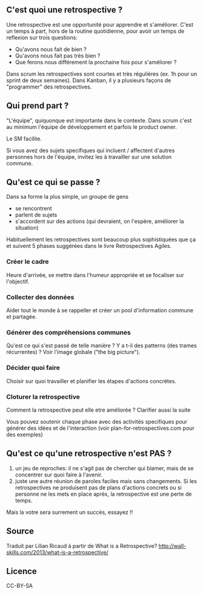<!--

---
title: Retrospective Agile 
description: Une retrospective est un temps collectif pour apprendre et s'améliorer en observant collectivement ce qui a bien marché ou pas et ce qu'il faut améliorer.
image_url: 
---

-->


## C'est quoi une retrospective ?
Une retrospective est une opportunité pour apprendre et s'améliorer. C'est un temps à part, hors de la routine quotidienne, pour avoir un temps de reflexion sur trois questions:

* Qu'avons nous fait de bien ?
* Qu'avons nous fait pas très bien ?
* Que ferons nous différement la prochaine fois pour s'améliorer ?

Dans scrum les retrospectives sont courtes et très régulières (ex. 1h pour un sprint de deux semaines). Dans Kanban, il y a plusieurs façons de "programmer" des retrospectives.

## Qui prend part ?

"L'équipe", quiquonque est importante dans le contexte. Dans scrum c'est au minimum l'équipe de développement et parfois le product owner. 

Le SM facilite.

Si vous avez des sujets specifiques qui incluent / affectent d'autres personnes hors de l'équipe, invitez les à travailler sur une solution commune.

## Qu'est ce qui se passe ?

Dans sa forme la plus simple, un groupe de gens
* se rencontrent
* parlent de sujets
* s'accordent sur des actions (qui devraient, on l'espère, améliorer la situation)

Habituellement les retrospectives sont beaucoup plus sophistiquées que ça et suivent 5 phases suggérées dans le livre Retrospectives Agiles.

### Créer le cadre

Heure d'arrivée, se mettre dans l'humeur appropriée et se focaliser sur l'objectif.

### Collecter des données

Aider tout le monde à se rappeller et créer un pool d'information commune et partagée.

### Générer des compréhensions communes

Qu'est ce qui s'est passé de telle manière ? Y a t-il des patterns (des trames récurrentes) ? Voir l'image globale ("the big picture").

### Décider quoi faire

Choisir sur quoi travailler et planifier les étapes d'actions concrètes.

### Cloturer la retrospective

Comment la retrospective peut elle etre améliorée ? Clarifier aussi la suite

Vous pouvez soutenir chaque phase avec des activités specifiques pour générer des idées et de l'interaction (voir plan-for-retrospectives.com pour des exemples)

## Qu'est ce qu'une retrospective n'est PAS ?

1. un jeu de reproches: il ne s'agit pas de chercher qui blamer, mais de se concentrer sur quoi faire à l'avenir.
2. juste une autre réunion de paroles faciles mais sans changements. Si les retrospectives ne produisent pas de plans d'actions concrets ou si personne ne les mets en place après, la retrospective est une perte de temps.

Mais la votre sera surrement un succès, essayez !!

## Source
Traduit par Lilian Ricaud à partir de What is a Retrospective?
http://wall-skills.com/2013/what-is-a-retrospective/

## Licence
CC-BY-SA
